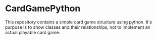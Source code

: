 # CardGamePython
This repository contains a simple card game structure using python. It's purpose is to show classes and their relationships, not to implement an actual playable card game.
